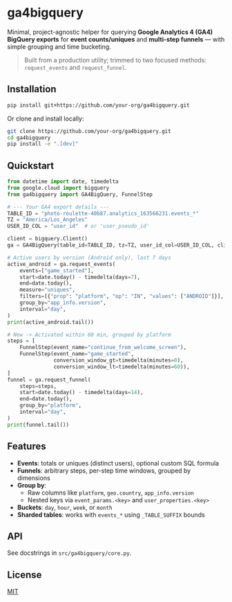 
# ga4bigquery

Minimal, project-agnostic helper for querying **Google Analytics 4 (GA4) BigQuery exports** for
**event counts/uniques** and **multi-step funnels** — with simple grouping and time bucketing.

> Built from a production utility; trimmed to two focused methods: `request_events` and `request_funnel`.

## Installation

```bash
pip install git+https://github.com/your-org/ga4bigquery.git
```

Or clone and install locally:

```bash
git clone https://github.com/your-org/ga4bigquery.git
cd ga4bigquery
pip install -e ".[dev]"
```

## Quickstart

```python
from datetime import date, timedelta
from google.cloud import bigquery
from ga4bigquery import GA4BigQuery, FunnelStep

# --- Your GA4 export details ---
TABLE_ID = "photo-roulette-40b87.analytics_163566231.events_*"
TZ = "America/Los_Angeles"
USER_ID_COL = "user_id"  # or 'user_pseudo_id'

client = bigquery.Client()
ga = GA4BigQuery(table_id=TABLE_ID, tz=TZ, user_id_col=USER_ID_COL, client=client)

# Active users by version (Android only), last 7 days
active_android = ga.request_events(
    events=["game_started"],
    start=date.today() - timedelta(days=7),
    end=date.today(),
    measure="uniques",
    filters=[{"prop": "platform", "op": "IN", "values": ["ANDROID"]}],
    group_by="app_info.version",
    interval="day",
)
print(active_android.tail())

# New -> Activated within 60 min, grouped by platform
steps = [
    FunnelStep(event_name="continue_from_welcome_screen"),
    FunnelStep(event_name="game_started",
               conversion_window_gt=timedelta(minutes=0),
               conversion_window_lt=timedelta(minutes=60)),
]
funnel = ga.request_funnel(
    steps=steps,
    start=date.today() - timedelta(days=14),
    end=date.today(),
    group_by="platform",
    interval="day",
)
print(funnel.tail())
```

## Features

- **Events**: totals or uniques (distinct users), optional custom SQL formula
- **Funnels**: arbitrary steps, per-step time windows, grouped by dimensions
- **Group by**:
  - Raw columns like `platform`, `geo.country`, `app_info.version`
  - Nested keys via `event_params.<key>` and `user_properties.<key>`
- **Buckets**: `day`, `hour`, `week`, or `month`
- **Sharded tables**: works with `events_*` using `_TABLE_SUFFIX` bounds

## API

See docstrings in `src/ga4bigquery/core.py`.

## License

[MIT](LICENSE)

